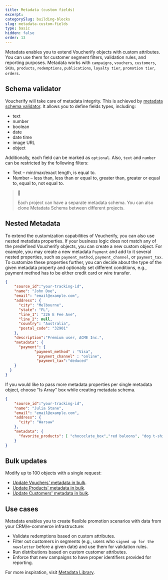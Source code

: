 ```yaml
---
title: Metadata (custom fields)
excerpt: 
categorySlug: building-blocks
slug: metadata-custom-fields
type: basic
hidden: false
order: 13
---
```


Metadata enables you to extend Voucherify objects with custom attributes. You can use them for customer segment filters, validation rules, and reporting purposes. Metadata works with `campaigns`, `vouchers`, `customers`, `SKUs`, `products`, `redemptions`, `publications`, `loyalty tier`, `promotion tier`, `orders`.

## Schema validator

Voucherify will take care of metadata integrity. This is achieved by [metadata schema validator](https://support.voucherify.io/article/99-schema-validation-metadata). It allows you to define fields types, including:

- text
- number
- boolean
- date
- date time
- image URL
- object

Additionally, each field can be marked as `optional`. Also, `text` and `number` can be restricted by the following filters:

- Text – min/max/exact length, is equal to.
- Number – less than, less than or equal to, greater than, greater or equal to, equal to, not equal to.

> 📘 
>
> Each project can have a separate metadata schema. You can also clone Metadata Schema between different projects.

## Nested Metadata

To extend the customization capabilities of Voucherify, you can also use nested metadata properties. If your business logic does not match any of the predefined Voucherify objects, you can create a new custom object. For example, you may create a new metadata `Payment` and add to it several nested properties, such as `payment_method`, `payment_channel`, or `payment_tax`. To customize these properties further, you can decide about the type of the given metadata property and optionally set different conditions, e.g., payment method has to be either credit card or wire transfer. 

```json
{
    "source_id":"your-tracking-id", 
    "name": "John Doe",
    "email": "email@example.com",
    "address": {
      "city": "Melbourne",
      "state": "FL",
      "line_1": "226 E Fee Ave",
      "line_2": null,
      "country": "Australia",
      "postal_code": "32901"
    },
    "description":"Premium user, ACME Inc.",
    "metadata": {
      "payment": {
             "payment_method" : "Visa",
              "payment_channel" : "online",
              "payment_tax":"deduced"
    }
  }
}
```

If you would like to pass more metadata properties per single metadata object, choose "Is Array" box while creating metadata schema.

```json
{
    "source_id":"your-tracking-id", 
    "name": "Julia Stane",
    "email": "email@example.com",
    "address": {
      "city": "Warsaw"
    },
    "metadata": {
      "favorite_products": [ "chococlate_box","red baloons", "dog t-shirt" ]
    }
}
```

## Bulk updates

Modify up to 100 objects with a single request:

- [Update Vouchers' metadata in bulk](ref:update-vouchers-metadata-in-bulk). 
- [Update Products' metadata in bulk](ref:update-products-metadata-in-bulk).
- [Update Customers' metadata in bulk](ref:update-customers-metadata-in-bulk). 

## Use cases

Metadata enables you to create flexible promotion scenarios with data from your CRM/e-commerce infrastructure:

- Validate redemptions based on custom attributes.
- Filter out customers in segments (e.g., users who `signed up for the newsletter` before a given date) and use them for validation rules.
- Run distributions based on custom customer attributes.
- Enforce that new campaigns to have proper identifiers provided for reporting.

For more inspiration, visit [Metadata Library](https://support.voucherify.io/article/461-what-kind-of-metadata-attributes-can-i-create).

